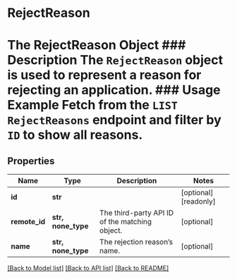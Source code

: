 # RejectReason

# The RejectReason Object ### Description The `RejectReason` object is used to represent a reason for rejecting an application.  ### Usage Example Fetch from the `LIST RejectReasons` endpoint and filter by `ID` to show all reasons.
## Properties
Name | Type | Description | Notes
------------ | ------------- | ------------- | -------------
**id** | **str** |  | [optional] [readonly] 
**remote_id** | **str, none_type** | The third-party API ID of the matching object. | [optional] 
**name** | **str, none_type** | The rejection reason’s name. | [optional] 

[[Back to Model list]](../README.md#documentation-for-models) [[Back to API list]](../README.md#documentation-for-api-endpoints) [[Back to README]](../README.md)


